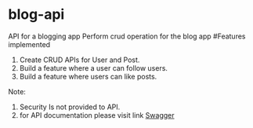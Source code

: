 # blog-api
API for a blogging app
Perform crud operation for the blog app
#Features implemented
1) Create CRUD APIs for User and Post.
2) Build a feature where a user can follow users.
3) Build a feature where users can like posts.

 Note:
 1. Security Is not provided to API.
 2. for API documentation please visit link
    <a href="http://localhost:8080/swagger-ui/index.html" target="_blank">Swagger</a>
    
 
